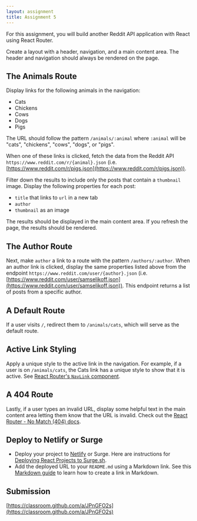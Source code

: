 ```yaml
---
layout: assignment
title: Assignment 5
---
```


For this assignment, you will build another Reddit API application with React using React Router.

Create a layout with a header, navigation, and a main content area. The header and navigation should always be rendered on the page.

## The Animals Route

Display links for the following animals in the navigation:

- Cats
- Chickens
- Cows
- Dogs
- Pigs

The URL should follow the pattern `/animals/:animal` where `:animal` will be "cats", "chickens", "cows", "dogs", or "pigs".

When one of these links is clicked, fetch the data from the Reddit API `https://www.reddit.com/r/{animal}.json` (i.e. [https://www.reddit.com/r/pigs.json](https://www.reddit.com/r/pigs.json)).

Filter down the results to include only the posts that contain a `thumbnail` image. Display the following properties for each post:

- `title` that links to `url` in a new tab
- `author`
- `thumbnail` as an image

The results should be displayed in the main content area. If you refresh the page, the results should be rendered.

## The Author Route

Next, make `author` a link to a route with the pattern `/authors/:author`. When an author link is clicked, display the same properties listed above from the endpoint `https://www.reddit.com/user/{author}.json` (i.e. [https://www.reddit.com/user/samselikoff.json](https://www.reddit.com/user/samselikoff.json)). This endpoint returns a list of posts from a specific author.

## A Default Route

If a user visits `/`, redirect them to `/animals/cats`, which will serve as the default route.

## Active Link Styling

Apply a unique style to the active link in the navigation. For example, if a user is on `/animals/cats`, the Cats link has a unique style to show that it is active. See [React Router's `NavLink` component](https://reactrouter.com/web/api/NavLink).

## A 404 Route

Lastly, if a user types an invalid URL, display some helpful text in the main content area letting them know that the URL is invalid. Check out the [React Router - No Match (404) docs](https://reactrouter.com/web/example/no-match).

## Deploy to Netlify or Surge

- Deploy your project to [Netlify](https://www.netlify.com/) or Surge. Here are instructions for [Deploying React Projects to Surge.sh](/2019/10/17/deploying-react-to-surge.html).
- Add the deployed URL to your `README.md` using a Markdown link. See this [Markdown guide](https://www.markdownguide.org/cheat-sheet/) to learn how to create a link in Markdown.

## Submission

[https://classroom.github.com/a/JPnGFO2s](https://classroom.github.com/a/JPnGFO2s)
